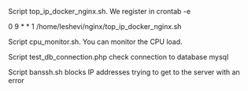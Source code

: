 Script top_ip_docker_nginx.sh. We register in crontab -e 

0 9 * * 1 /home/leshevi/nginx/top_ip_docker_nginx.sh

Script cpu_monitor.sh. You can monitor the CPU load.

Script test_db_connection.php check connection to database mysql

Script banssh.sh blocks IP addresses trying to get to the server with an error
